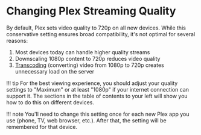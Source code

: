 # Changing Plex Streaming Quality

By default, Plex sets video quality to 720p on all new devices. While this conservative setting ensures broad compatibility, it's not optimal for several reasons:

1. Most devices today can handle higher quality streams
2. Downscaling 1080p content to 720p reduces video quality
3. [Transcoding](../faq/what-is-transcoding.md) (converting) video from 1080p to 720p creates unnecessary load on the server

!!! tip
    For the best viewing experience, you should adjust your quality settings to "Maximum" or at least "1080p" if your internet connection can support it. The sections in the table of contents to your left will show you how to do this on different devices.

!!! note
    You'll need to change this setting once for each new Plex app you use (phone, TV, web browser, etc.). After that, the setting will be remembered for that device.
